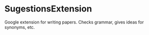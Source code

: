 # SugestionsExtension
Google extension for writing papers. Checks grammar, gives ideas for synonyms, etc.
